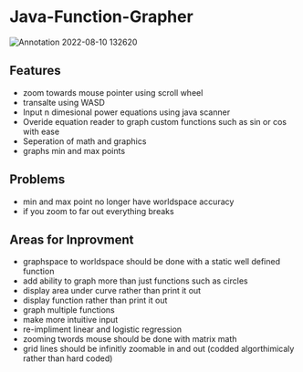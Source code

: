 # Java-Function-Grapher

![Annotation 2022-08-10 132620](https://user-images.githubusercontent.com/85074410/183977503-27de9bf0-de13-45b4-9f40-88f1eeb8ace9.jpg)

## Features
- zoom towards mouse pointer using scroll wheel
- transalte using WASD
- Input n dimesional power equations using java scanner
- Overide equation reader to graph custom functions such as sin or cos with ease
- Seperation of math and graphics
- graphs min and max points

## Problems
- min and max point no longer have worldspace accuracy
- if you zoom to far out everything breaks

## Areas for Inprovment
- graphspace to worldspace should be done with a static well defined function
- add ability to graph more than just functions such as circles
- display area under curve rather than print it out
- display function rather than print it out
- graph multiple functions
- make more intuitive input
- re-impliment linear and logistic regression
- zooming twords mouse should be done with matrix math
- grid lines should be infinitly zoomable in and out (codded algorthimicaly rather than hard coded)





